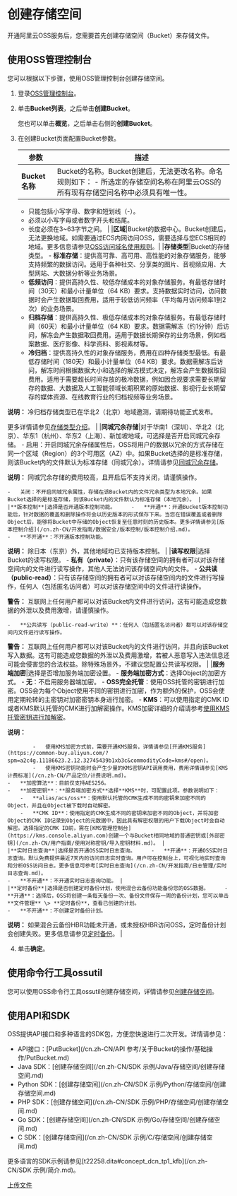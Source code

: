 # 创建存储空间

开通阿里云OSS服务后，您需要首先创建存储空间（Bucket）来存储文件。

## 使用OSS管理控制台

您可以根据以下步骤，使用OSS管理控制台创建存储空间。

1.  登录[OSS管理控制台](https://oss.console.aliyun.com/)。

2.  单击**Bucket列表**，之后单击**创建Bucket**。

    您也可以单击**概览**，之后单击右侧的**创建Bucket**。

3.  在创建Bucket页面配置Bucket参数。

    |参数|描述|
    |--|--|
    |**Bucket名称**|Bucket的名称。Bucket创建后，无法更改名称。命名规则如下：     -   所选定的存储空间名称在阿里云OSS的所有现有存储空间名称中必须具有唯一性。
    -   只能包括小写字母、数字和短划线（-）。
    -   必须以小写字母或者数字开头和结尾。
    -   长度必须在3~63字节之间。 |
    |**区域**|Bucket的数据中心。Bucket创建后，无法更换地域。如需要通过ECS内网访问OSS，需要选择与您ECS相同的地域。更多信息请参见[OSS访问域名使用规则](/cn.zh-CN/开发指南/访问域名（Endpoint）/OSS访问域名使用规则.md)。|
    |**存储类型**|Bucket的存储类型。     -   **标准存储**：提供高可靠、高可用、高性能的对象存储服务，能够支持频繁的数据访问。适用于各种社交、分享类的图片、音视频应用、大型网站、大数据分析等业务场景。
    -   **低频访问**：提供高持久性、较低存储成本的对象存储服务。有最低存储时间（30天）和最小计量单位（64 KB）要求。支持数据实时访问，访问数据时会产生数据取回费用，适用于较低访问频率（平均每月访问频率1到2次）的业务场景。
    -   **归档存储**：提供高持久性、极低存储成本的对象存储服务。有最低存储时间（60天）和最小计量单位（64 KB）要求。数据需解冻（约1分钟）后访问，解冻会产生数据取回费用。适用于数据长期保存的业务场景，例如档案数据、医疗影像、科学资料、影视素材等。
    -   **冷归档**：提供高持久性的对象存储服务，费用在四种存储类型最低。有最低存储时间（180天）和最小计量单位（64 KB）要求。数据需解冻后访问，解冻时间根据数据大小和选择的解冻模式决定，解冻会产生数据取回费用。适用于需要超长时间存放的极冷数据，例如因合规要求需要长期留存的数据、大数据及人工智能领域长期积累的原始数据、影视行业长期留存的媒体资源、在线教育行业的归档视频等业务场景。

**说明：** 冷归档存储类型已在华北2（北京）地域邀测，请期待功能正式发布。

更多详情请参见[存储类型介绍](/cn.zh-CN/开发指南/存储类型/存储类型介绍.md)。 |
    |**同城冗余存储**|对于华南1（深圳）、华北2（北京）、华东1（杭州）、华东2（上海）、新加坡地域，可选择是否开启同城冗余存储。     -   启用：开启同城冗余存储属性后，OSS将用户的数据以冗余的方式存储在同一个区域（Region）的3个可用区（AZ）中。如果Bucket选择的是标准存储，则该Bucket内的文件默认为标准存储（同城冗余）。详情请参见[同城冗余存储](/cn.zh-CN/开发指南/数据安全/数据容灾/同城冗余存储.md)。

**说明：** 同城冗余存储的费用较高，且开启后不支持关闭，请谨慎操作。

    -   关闭：不开启同城冗余属性，存储在该Bucket内的文件冗余类型为本地冗余。如果Bucket选择的是标准存储，则该Bucket内的文件默认为标准存储（本地冗余）。 |
    |**版本控制**|选择是否开通版本控制功能。     -   **开通**：开通Bucket版本控制功能后，针对数据的覆盖和删除操作将会以历史版本的形式保存下来。当您在错误覆盖或者删除Object后，能够将Bucket中存储的Object恢复至任意时刻的历史版本。更多详情请参见[版本控制介绍](/cn.zh-CN/开发指南/数据安全/版本控制/版本控制介绍.md)。
    -   **不开通**：不开通版本控制功能。
**说明：** 除日本（东京）外，其他地域均已支持版本控制。 |
    |**读写权限**|选择Bucket的读写权限。     -   **私有（private）**：只有该存储空间的拥有者可以对该存储空间内的文件进行读写操作，其他人无法访问该存储空间内的文件。
    -   **公共读（public-read）**：只有该存储空间的拥有者可以对该存储空间内的文件进行写操作，任何人（包括匿名访问者）可以对该存储空间中的文件进行读操作。

**警告：** 互联网上任何用户都可以对该Bucket内文件进行访问，这有可能造成您数据的外泄以及费用激增，请谨慎操作。

    -   **公共读写（public-read-write）**：任何人（包括匿名访问者）都可以对该存储空间内文件进行读写操作。

**警告：** 互联网上任何用户都可以对该Bucket内的文件进行访问，并且向该Bucket写入数据。这有可能造成您数据的外泄以及费用激增，若被人恶意写入违法信息还可能会侵害您的合法权益。除特殊场景外，不建议您配置公共读写权限。 |
    |**服务端加密**|选择是否增加服务端加密设置。     -   **服务端加密方式**：选择Object的加密方式。
        -   **无**：不启用服务器端加密。
        -   **OSS完全托管**：使用OSS托管的密钥进行加密。OSS会为每个Object使用不同的密钥进行加密，作为额外的保护，OSS会使用定期轮转的主密钥对加密密钥本身进行加密。
        -   **KMS**：可以使用指定的CMK ID或者KMS默认托管的CMK进行加解密操作。KMS加密详细的介绍请参考[使用KMS托管密钥进行加解密](/cn.zh-CN/开发指南/数据安全/数据加密/服务器端加密.md)。

**说明：**

            -   使用KMS加密方式前，需要开通KMS服务，详情请参见[开通KMS服务](https://common-buy.aliyun.com/?spm=a2c4g.11186623.2.12.32745439b1xb3c&commodityCode=kms#/open)。
            -   使用KMS密钥功能时会产生少量的KMS密钥API调用费用，费用详情请参见[KMS计费标准](/cn.zh-CN/产品定价/计费说明.md)。
    -   **加密算法**：目前仅支持AES256。
    -   **加密密钥**：**服务端加密方式**选择**KMS**时，可配置此项。参数说明如下：
        -   **alias/acs/oss**：使用默认托管的CMK生成不同的密钥来加密不同的Object，并且在Object被下载时自动解密。
        -   **CMK ID**：使用指定的CMK生成不同的密钥来加密不同的Object，并将加密Object的CMK ID记录到Object的元数据中，因此具有解密权限的用户下载Object时会自动解密。选择指定的CMK ID前，需在[KMS管理控制台](https://kms.console.aliyun.com)创建一个与Bucket相同地域的普通密钥或[外部密钥](/cn.zh-CN/用户指南/使用对称密钥/导入密钥材料.md)。 |
    |**实时日志查询**|选择是否开通OSS实时日志查询。     -   **开通**：开通OSS实时日志查询。默认免费提供最近7天内的访问日志实时查询。用户可在控制台上，可视化地实时查询和分析OSS访问日志。更多信息可参考[实时日志查询](/cn.zh-CN/开发指南/日志管理/实时日志查询.md)。
    -   **不开通**：不开通实时日志查询功能。 |
    |**定时备份**|选择是否创建定时备份计划，使用混合云备份功能备份您的OSS数据。     -   **开通**：选择后，OSS将创建一条每天备份一次、备份文件保存一周的备份计划，您可以单击**文件管理** \> **定时备份**，查看已创建的计划。
    -   **不开通**：不创建定时备份计划。
**说明：** 如果混合云备份HBR功能未开通，或未授权HBR访问OSS，定时备份计划会创建失败。更多信息请参见[定时备份](/cn.zh-CN/控制台用户指南/文件管理/定时备份.md)。 |

4.  单击**确定**。


## 使用命令行工具ossutil

您可以使用OSS命令行工具ossutil创建存储空间，详情请参见[创建存储空间](/cn.zh-CN/常用工具/命令行工具ossutil/常用命令/mb.md)。

## 使用API和SDK

OSS提供API接口和多种语言的SDK包，方便您快速进行二次开发。详情请参见：

-   API接口：[PutBucket](/cn.zh-CN/API 参考/关于Bucket的操作/基础操作/PutBucket.md)
-   Java SDK：[创建存储空间](/cn.zh-CN/SDK 示例/Java/存储空间/创建存储空间.md)
-   Python SDK：[创建存储空间](/cn.zh-CN/SDK 示例/Python/存储空间/创建存储空间.md)
-   PHP SDK：[创建存储空间](/cn.zh-CN/SDK 示例/PHP/存储空间/创建存储空间.md)
-   Go SDK：[创建存储空间](/cn.zh-CN/SDK 示例/Go/存储空间/创建存储空间.md)
-   C SDK：[创建存储空间](/cn.zh-CN/SDK 示例/C/存储空间/创建存储空间.md)

更多语言的SDK示例请参见[t22258.dita\#concept\_dcn\_tp1\_kfb](/cn.zh-CN/SDK 示例/简介.md)。

[上传文件](/cn.zh-CN/快速入门/上传文件.md)

